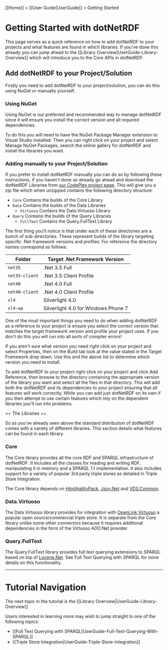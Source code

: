 [[Home]] > [[User Guide|UserGuide]] > Getting Started

# Getting Started with dotNetRDF

This page serves as a quick reference on how to add dotNetRDF to your projects and what features are found in which libraries. If you've done this already you can jump ahead to the [[Library Overview|UserGuide-Library-Overview]] which will introduce you to the Core APIs in dotNetRDF.

## Add dotNetRDF to your Project/Solution

Firstly you need to add dotNetRDF to your project/solution, you can do this using NuGet or manually yourself.

### Using NuGet

Using NuGet is our preferred and recommended way to manage dotNetRDF since it will ensure you install the correct version and all required dependencies.

To do this you will need to have the NuGet Package Manager extension to Visual Studio installed. Then you can right click on your project and select Manage NuGet Packages, search the online gallery for dotNetRDF and install the libraries you want.

### Adding manually to your Project/Solution

If you prefer to install dotNetRDF manually you can do so by following these instructions, if you haven't done so already go ahead and download the dotNetRDF Libraries from [our CodePlex project page](https://dotnetrdf.codeplex.com/).  This will give you a zip file which when unzipped contains the following directory structure:

* `Core` Contains the builds of the Core Library
* `Data` Contains the builds of the Data Libraries
  * `Virtuoso` Contains the Data.Virtuoso Library
* `Query` Contains the builds of the Query Libraries
  * `FullText` Contains the Query.FullText Library

The first thing you'll notice is that under each of these directories are a bunch of sub-directories. These represent builds of the library targeting specific .Net framework versions and profiles. For reference the directory names correspond as follows:

| Folder | Target .Net Framework Version |
|--------|-------------------------------|
| `net35` | .Net 3.5 Full |
| `net35-client` | .Net 3.5 Client Profile |
| `net40` | .Net 4.0 Full |
| `net40-client` | .Net 4.0 Client Profile |
| `sl4` | Silverlight 4.0 |
| `sl4-wp` | Silverlight 4.0 for Windows Phone 7 |

One of the most important things you need to do when adding dotNetRDF as a reference to your project is ensure you select the correct version that matches the target framework version and profile your project uses. If you don't do this you will run into all sorts of compiler errors!

If you aren't sure what version you need right click on your project and select Properties, then on the Build tab look at the value stated in the Target Framework drop down.  Use this and the above list to determine which version you need to install.

To add dotNetRDF to your project right click on your project and click Add Reference, then browse to the directory containing the appropriate version of the library you want and select all the files in that directory. This will add both the dotNetRDF and its dependencies to your project ensuring that all features will work correctly. While you can add just dotNetRDF on its own if you then attempt to use certain features which rely on the dependent libraries you'll run into problems.

== The Libraries  ==

So as you've already seen above the standard distribution of dotNetRDF comes with a variety of different libraries. This section details what features can be found in each library.

### Core

The Core library provides all the core RDF and SPARQL infrastructure of dotNetRDF. It includes all the classes for reading and writing RDF, manipulating it in memory and a SPARQL 1.1 implementation. It also includes support for a variety of popular 3rd party triple stores as detailed in Triple Store Integration.

The Core library depends on [HtmlAgilityPack](http://htmlagilitypack.codeplex.com), [Json.Net](http://json.codeplex.com) and [VDS.Common](http://bitbucket.org/rvesse/vds-common).

### Data.Virtuoso

The Data.Virtuoso library provides for integration with [OpenLink Virtuoso](http://virtuoso.openlinksw.com) a popular open source/commercial triple store. It is separate from the Core library unlike some other connectors because it requires additional dependencies in the form of the Virtuoso ADO.Net provider

### Query.FullText

The Query.FullText library provides full text querying extensions to SPARQL based on top of [Lucene.Net](http://lucenenet.apache.org). See Full Text Querying with SPARQL for more details on this functionality.

----

# Tutorial Navigation

The next topic in the tutorial is the [[Library Overview|UserGuide-Library-Overview]]

Users interested in learning more may wish to jump straight to one of the following topics:

* [[Full Text Querying with SPARQL|UserGuide-Full-Text-Querying-With-SPARQL]] 
* [[Triple Store Integration|UserGuide-Triple-Store-Integration]]